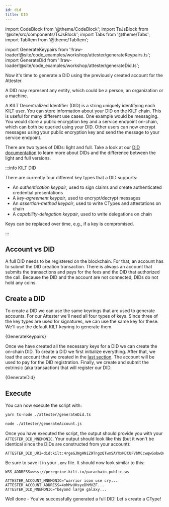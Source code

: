 ```yaml
---
id: did
title: DID
---
```


import CodeBlock from '@theme/CodeBlock';
import TsJsBlock from '@site/src/components/TsJsBlock';
import Tabs from '@theme/Tabs';
import TabItem from '@theme/TabItem';

import GenerateKeypairs from '!!raw-loader!@site/code_examples/workshop/attester/generateKeypairs.ts';
import GenerateDid from '!!raw-loader!@site/code_examples/workshop/attester/generateDid.ts';

Now it's time to generate a DID using the previously created account for the <span className="label-role attester">Attester</span>.

A DID may represent any entity, which could be a person, an organization or a machine.

A KILT Decentralized Identifier (DID) is a string uniquely identifying each KILT user.
You can store information about your DID on the KILT chain.
This is useful for many different use cases.
One example would be messaging.
You would store a public encryption key and a service endpoint on-chain, which can both be queried using your DID.
Other users can now encrypt messages using your public encryption key and send the message to your service endpoint.

There are two types of DIDs: light and full.
Take a look at our [DID documentation](../../../develop/01_sdk/02_cookbook/01_dids/01_light_did_creation.md) to learn more about DIDs and the difference between the light and full versions.

:::info KILT DID

There are currently four different key types that a DID supports:

- An _authentication keypair_, used to sign claims and create authenticated credential presentations
- A _key-agreement keypair_, used to encrypt/decrypt messages
- An _assertion-method keypair_, used to write CTypes and attestations on chain
- A _capability-delegation keypair_, used to write delegations on chain

Keys can be replaced over time, e.g., if a key is compromised.

:::

## Account vs DID

A full DID needs to be registered on the blockchain.
For that, an account has to submit the DID creation transaction.
There is always an account that submits the transactions and pays for the fees and the DID that authorized the call.
Because the DID and the account are not connected, DIDs do not hold any coins.

## Create a DID

To create a DID we can use the same keyrings that are used to generate accounts.
For our <span className="label-role attester">Attester</span> we'll need all four types of keys.
Since three of the key types are used for signatures, we can use the same key for these.
We'll use the default KILT keyring to generate them.

 <TsJsBlock fileName="attester/generateKeypairs">
  {GenerateKeypairs}
</TsJsBlock>

Once we have created all the necessary keys for a DID we can create the on-chain DID.
To create a DID we first initialize everything.
After that, we load the account that we created in the [last section](./01_account.md).
The account will be used to pay for the DID registration.
Finally, we create and submit the extrinsic (aka transaction) that will register our DID.

<TsJsBlock fileName="attester/generateDid">
  {GenerateDid}
</TsJsBlock>

## Execute

You can now execute the script with:

<Tabs groupId="ts-js-choice">
  <TabItem value='ts' label='Typescript' default>

  ```bash
  yarn ts-node ./attester/generateDid.ts
  ```

  </TabItem>
  <TabItem value='js' label='Javascript' default>

  ```bash
  node ./attester/generateAccount.js
  ```

  </TabItem>
</Tabs>

Once you have executed the script, the output should provide you with your `ATTESTER_DID_MNEMONIC`.
Your output should look like this (but it won't be identical since the DIDs are constructed from your account):

```
ATTESTER_DID_URI=did:kilt:4rgeGJNgHNiZ9TngzQTwmSAYXxMJCUFVbMCcwqwGobwQvc9X
```

Be sure to save it in your `.env` file.
It should now look similar to this:

```env title=".env"
WSS_ADDRESS=wss://peregrine.kilt.io/parachain-public-ws

ATTESTER_ACCOUNT_MNEMONIC="warrior icon use cry...
ATTESTER_ACCOUNT_ADDRESS=4ohMvUHsyeDhMVZF...
ATTESTER_DID_MNEMONIC="beyond large galaxy...
```

Well done - You've successfully generated a full DID! Let's create a CType!
